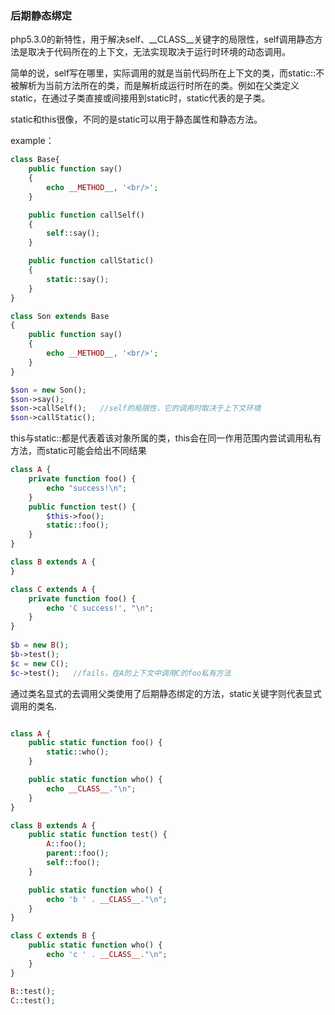### 后期静态绑定
php5.3.0的新特性，用于解决self、__CLASS__关键字的局限性，self调用静态方法是取决于代码所在的上下文，无法实现取决于运行时环境的动态调用。

简单的说，self写在哪里，实际调用的就是当前代码所在上下文的类，而static::不被解析为当前方法所在的类，而是解析成运行时所在的类。例如在父类定义static，在通过子类直接或间接用到static时，static代表的是子类。

static和this很像，不同的是static可以用于静态属性和静态方法。

example：
```php
class Base{
	public function say()
	{
		echo __METHOD__, '<br/>';
	}

	public function callSelf()
	{
		self::say();
	}

	public function callStatic()
	{
		static::say();
	}
}

class Son extends Base
{
	public function say()
	{
		echo __METHOD__, '<br/>';
	}
}

$son = new Son();
$son->say();
$son->callSelf();	//self的局限性，它的调用时取决于上下文环境
$son->callStatic();
```

this与static::都是代表着该对象所属的类，this会在同一作用范围内尝试调用私有方法，而static可能会给出不同结果
```php
class A {
    private function foo() {
        echo "success!\n";
    }
    public function test() {
        $this->foo();
        static::foo();
    }
}

class B extends A {
}

class C extends A {
    private function foo() {
        echo 'C success!', "\n";
    }
}
	
$b = new B();
$b->test();
$c = new C();
$c->test();   //fails，在A的上下文中调用C的foo私有方法
```

通过类名显式的去调用父类使用了后期静态绑定的方法，static关键字则代表显式调用的类名.
```php

class A {
    public static function foo() {
        static::who();
    }

    public static function who() {
        echo __CLASS__."\n";
    }
}

class B extends A {
    public static function test() {
        A::foo();
        parent::foo();
        self::foo();
    }

    public static function who() {
        echo 'b ' . __CLASS__."\n";
    }
}

class C extends B {
    public static function who() {
        echo 'c ' . __CLASS__."\n";
    }
}

B::test();
C::test();
```